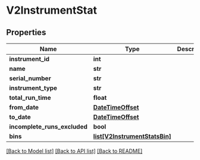 # V2InstrumentStat

## Properties
Name | Type | Description | Notes
------------ | ------------- | ------------- | -------------
**instrument_id** | **int** |  | 
**name** | **str** |  | 
**serial_number** | **str** |  | 
**instrument_type** | **str** |  | 
**total_run_time** | **float** |  | 
**from_date** | [**DateTimeOffset**](DateTimeOffset.md) |  | 
**to_date** | [**DateTimeOffset**](DateTimeOffset.md) |  | 
**incomplete_runs_excluded** | **bool** |  | 
**bins** | [**list[V2InstrumentStatsBin]**](V2InstrumentStatsBin.md) |  | 

[[Back to Model list]](../README.md#documentation-for-models) [[Back to API list]](../README.md#documentation-for-api-endpoints) [[Back to README]](../README.md)

